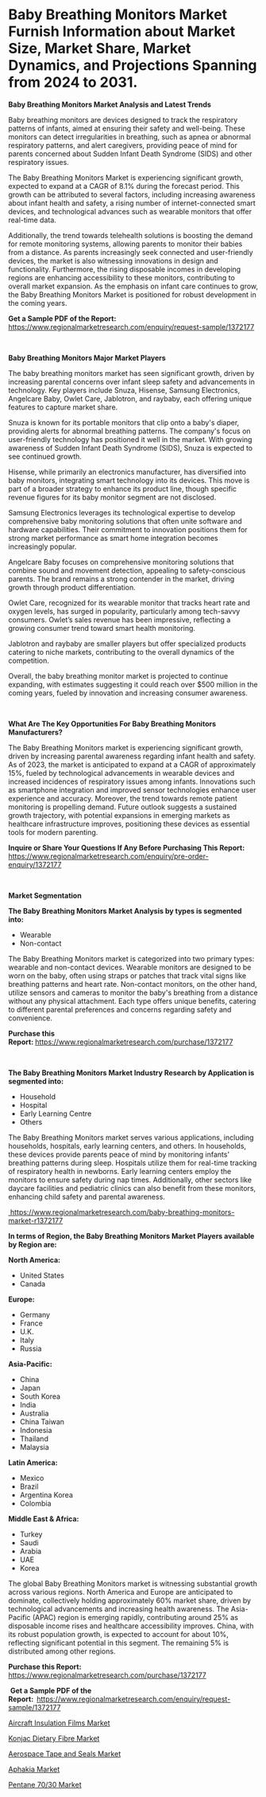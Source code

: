 <p><h1>Baby Breathing Monitors Market Furnish Information about Market Size, Market Share, Market Dynamics, and Projections Spanning from 2024 to 2031.</h1></p><p><strong>Baby Breathing Monitors Market Analysis and Latest Trends</strong></p>
<p><p>Baby breathing monitors are devices designed to track the respiratory patterns of infants, aimed at ensuring their safety and well-being. These monitors can detect irregularities in breathing, such as apnea or abnormal respiratory patterns, and alert caregivers, providing peace of mind for parents concerned about Sudden Infant Death Syndrome (SIDS) and other respiratory issues. </p><p>The Baby Breathing Monitors Market is experiencing significant growth, expected to expand at a CAGR of 8.1% during the forecast period. This growth can be attributed to several factors, including increasing awareness about infant health and safety, a rising number of internet-connected smart devices, and technological advances such as wearable monitors that offer real-time data. </p><p>Additionally, the trend towards telehealth solutions is boosting the demand for remote monitoring systems, allowing parents to monitor their babies from a distance. As parents increasingly seek connected and user-friendly devices, the market is also witnessing innovations in design and functionality. Furthermore, the rising disposable incomes in developing regions are enhancing accessibility to these monitors, contributing to overall market expansion. As the emphasis on infant care continues to grow, the Baby Breathing Monitors Market is positioned for robust development in the coming years.</p></p>
<p><strong>Get a Sample PDF of the Report:&nbsp;</strong> <a href="https://www.regionalmarketresearch.com/enquiry/request-sample/1372177">https://www.regionalmarketresearch.com/enquiry/request-sample/1372177</a></p>
<p>&nbsp;</p>
<p><strong>Baby Breathing Monitors Major Market Players</strong></p>
<p><p>The baby breathing monitors market has seen significant growth, driven by increasing parental concerns over infant sleep safety and advancements in technology. Key players include Snuza, Hisense, Samsung Electronics, Angelcare Baby, Owlet Care, Jablotron, and raybaby, each offering unique features to capture market share.</p><p>Snuza is known for its portable monitors that clip onto a baby's diaper, providing alerts for abnormal breathing patterns. The company's focus on user-friendly technology has positioned it well in the market. With growing awareness of Sudden Infant Death Syndrome (SIDS), Snuza is expected to see continued growth.</p><p>Hisense, while primarily an electronics manufacturer, has diversified into baby monitors, integrating smart technology into its devices. This move is part of a broader strategy to enhance its product line, though specific revenue figures for its baby monitor segment are not disclosed.</p><p>Samsung Electronics leverages its technological expertise to develop comprehensive baby monitoring solutions that often unite software and hardware capabilities. Their commitment to innovation positions them for strong market performance as smart home integration becomes increasingly popular.</p><p>Angelcare Baby focuses on comprehensive monitoring solutions that combine sound and movement detection, appealing to safety-conscious parents. The brand remains a strong contender in the market, driving growth through product differentiation.</p><p>Owlet Care, recognized for its wearable monitor that tracks heart rate and oxygen levels, has surged in popularity, particularly among tech-savvy consumers. Owlet’s sales revenue has been impressive, reflecting a growing consumer trend toward smart health monitoring.</p><p>Jablotron and raybaby are smaller players but offer specialized products catering to niche markets, contributing to the overall dynamics of the competition.</p><p>Overall, the baby breathing monitor market is projected to continue expanding, with estimates suggesting it could reach over $500 million in the coming years, fueled by innovation and increasing consumer awareness.</p></p>
<p>&nbsp;</p>
<p><strong>What Are The Key Opportunities For Baby Breathing Monitors Manufacturers?</strong></p>
<p><p>The Baby Breathing Monitors market is experiencing significant growth, driven by increasing parental awareness regarding infant health and safety. As of 2023, the market is anticipated to expand at a CAGR of approximately 15%, fueled by technological advancements in wearable devices and increased incidences of respiratory issues among infants. Innovations such as smartphone integration and improved sensor technologies enhance user experience and accuracy. Moreover, the trend towards remote patient monitoring is propelling demand. Future outlook suggests a sustained growth trajectory, with potential expansions in emerging markets as healthcare infrastructure improves, positioning these devices as essential tools for modern parenting.</p></p>
<p><strong>Inquire or Share Your Questions If Any Before Purchasing This Report:</strong> <a href="https://www.regionalmarketresearch.com/enquiry/pre-order-enquiry/1372177">https://www.regionalmarketresearch.com/enquiry/pre-order-enquiry/1372177</a></p>
<p>&nbsp;</p>
<p><strong>Market Segmentation</strong></p>
<p><strong>The Baby Breathing Monitors Market Analysis by types is segmented into:</strong></p>
<p><ul><li>Wearable</li><li>Non-contact</li></ul></p>
<p><p>The Baby Breathing Monitors market is categorized into two primary types: wearable and non-contact devices. Wearable monitors are designed to be worn on the baby, often using straps or patches that track vital signs like breathing patterns and heart rate. Non-contact monitors, on the other hand, utilize sensors and cameras to monitor the baby's breathing from a distance without any physical attachment. Each type offers unique benefits, catering to different parental preferences and concerns regarding safety and convenience.</p></p>
<p><strong>Purchase this Report:&nbsp;</strong><a href="https://www.regionalmarketresearch.com/purchase/1372177">https://www.regionalmarketresearch.com/purchase/1372177</a></p>
<p>&nbsp;</p>
<p><strong>The Baby Breathing Monitors Market Industry Research by Application is segmented into:</strong></p>
<p><ul><li>Household</li><li>Hospital</li><li>Early Learning Centre</li><li>Others</li></ul></p>
<p><p>The Baby Breathing Monitors market serves various applications, including households, hospitals, early learning centers, and others. In households, these devices provide parents peace of mind by monitoring infants' breathing patterns during sleep. Hospitals utilize them for real-time tracking of respiratory health in newborns. Early learning centers employ the monitors to ensure safety during nap times. Additionally, other sectors like daycare facilities and pediatric clinics can also benefit from these monitors, enhancing child safety and parental awareness.</p></p>
<p><a href="https://www.regionalmarketresearch.com/baby-breathing-monitors-market-r1372177">&nbsp;https://www.regionalmarketresearch.com/baby-breathing-monitors-market-r1372177</a></p>
<p><strong>In terms of Region, the Baby Breathing Monitors Market Players available by Region are:</strong></p>
<p>
    <p> <strong> North America: </strong>
        <ul>
            <li>United States</li>
            <li>Canada</li>
        </ul>
        </p> 
    <p> <strong> Europe: </strong>
        <ul>
            <li>Germany</li>
            <li>France</li>
            <li>U.K.</li>
            <li>Italy</li>
            <li>Russia</li>
        </ul>
        </p> 
    <p> <strong> Asia-Pacific: </strong>
        <ul>
            <li>China</li>
            <li>Japan</li>
            <li>South Korea</li>
            <li>India</li>
            <li>Australia</li>
            <li>China Taiwan</li>
            <li>Indonesia</li>
            <li>Thailand</li>
            <li>Malaysia</li>
        </ul>
        </p> 
    <p> <strong> Latin America: </strong>
        <ul>
            <li>Mexico</li>
            <li>Brazil</li>
            <li>Argentina Korea</li>
            <li>Colombia</li>
        </ul>
        </p> 
    <p> <strong> Middle East & Africa: </strong>
        <ul>
            <li>Turkey</li>
            <li>Saudi</li>
            <li>Arabia</li>
            <li>UAE</li>
            <li>Korea</li>
        </ul>
    </p>
    </p>
<p><p>The global Baby Breathing Monitors market is witnessing substantial growth across various regions. North America and Europe are anticipated to dominate, collectively holding approximately 60% market share, driven by technological advancements and increasing health awareness. The Asia-Pacific (APAC) region is emerging rapidly, contributing around 25% as disposable income rises and healthcare accessibility improves. China, with its robust population growth, is expected to account for about 10%, reflecting significant potential in this segment. The remaining 5% is distributed among other regions.</p></p>
<p><strong>Purchase this Report: </strong><a href="https://www.regionalmarketresearch.com/purchase/1372177">https://www.regionalmarketresearch.com/purchase/1372177</a></p>
<p>&nbsp;<strong>Get a Sample PDF of the Report:&nbsp;&nbsp;</strong><a href="https://www.regionalmarketresearch.com/enquiry/request-sample/1372177">https://www.regionalmarketresearch.com/enquiry/request-sample/1372177</a></p>
<p><strong></strong></p>
<p><p><a href="https://issuu.com/reportprime-2/docs/aircraft-insulation-films-market-si_0d606288671656">Aircraft Insulation Films Market</a></p><p><a href="https://github.com/MariaWashington76/Market-Research-Report-List-1/blob/main/konjac-dietary-fibre-market.md">Konjac Dietary Fibre Market</a></p><p><a href="https://issuu.com/reportprime-2/docs/aerospace-tape-and-seals-market-siz_dd34fc064cf23b">Aerospace Tape and Seals Market</a></p><p><a href="https://www.linkedin.com/pulse/aphakia-market-size-share-trends-analysis-report-product-vzphc">Aphakia Market</a></p><p><a href="https://medium.com/@burtruozzos0f/navigating-the-global-pentane-70-30-market-from-trends-to-strategy-for-period-from-2024-to-2031-5a12becfad74?postPublishedType=repub">Pentane 70/30 Market</a></p></p>